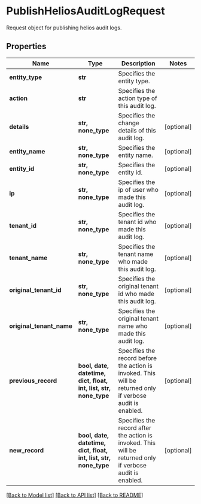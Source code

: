 # PublishHeliosAuditLogRequest

Request object for publishing helios audit logs.

## Properties
Name | Type | Description | Notes
------------ | ------------- | ------------- | -------------
**entity_type** | **str** | Specifies the entity type. | 
**action** | **str** | Specifies the action type of this audit log. | 
**details** | **str, none_type** | Specifies the change details of this audit log. | [optional] 
**entity_name** | **str, none_type** | Specifies the entity name. | [optional] 
**entity_id** | **str, none_type** | Specifies the entity id. | [optional] 
**ip** | **str, none_type** | Specifies the ip of user who made this audit log. | [optional] 
**tenant_id** | **str, none_type** | Specifies the tenant id who made this audit log. | [optional] 
**tenant_name** | **str, none_type** | Specifies the tenant name who made this audit log. | [optional] 
**original_tenant_id** | **str, none_type** | Specifies the original tenant id who made this audit log. | [optional] 
**original_tenant_name** | **str, none_type** | Specifies the original tenant name who made this audit log. | [optional] 
**previous_record** | **bool, date, datetime, dict, float, int, list, str, none_type** | Specifies the record before the action is invoked. This will be returned only if verbose audit is enabled.  | [optional] 
**new_record** | **bool, date, datetime, dict, float, int, list, str, none_type** | Specifies the record after the action is invoked. This will be returned only if verbose audit is enabled.  | [optional] 

[[Back to Model list]](../README.md#documentation-for-models) [[Back to API list]](../README.md#documentation-for-api-endpoints) [[Back to README]](../README.md)


